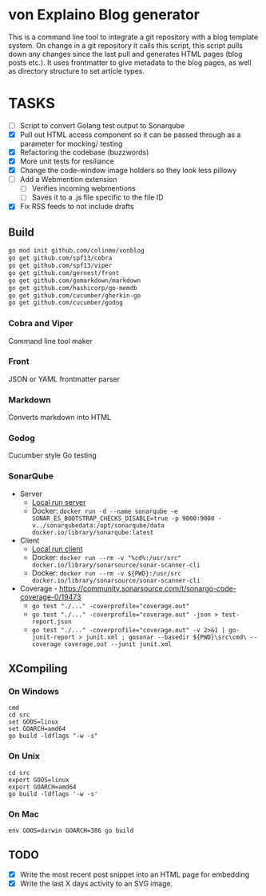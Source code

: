 # von Explaino Blog generator

This is a command line tool to integrate a git repository with a blog template system. On change in a git repository it calls this script, this script pulls down any changes since the last pull and generates HTML pages (blog posts etc.). It uses frontmatter to give metadata to the blog pages, as well as directory structure to set article types.

# TASKS

* [ ] Script to convert Golang test output to Sonarqube
* [x] Pull out HTML access component so it can be passed through as a parameter for mocking/ testing
* [x] Refactoring the codebase (buzzwords)
* [x] More unit tests for resiliance
* [x] Change the code-window image holders so they look less pillowy
* [ ] Add a Webmention extension
  * [ ] Verifies incoming webmentions
  * [ ] Saves it to a .js file specific to the file ID
* [x] Fix RSS feeds to not include drafts

## Build

```sh
go mod init github.com/colinmo/vonblog
go get github.com/spf13/cobra
go get github.com/spf13/viper
go get github.com/gernest/front
go get github.com/gomarkdown/markdown 
go get github.com/hashicorp/go-memdb
go get github.com/cucumber/gherkin-go  
go get github.com/cucumber/godog
```

### Cobra and Viper

Command line tool maker

### Front

JSON or YAML frontmatter parser

### Markdown

Converts markdown into HTML

### Godog

Cucumber style Go testing

### SonarQube

* Server
  * [Local run server](https://docs.sonarqube.org/latest/setup/get-started-2-minutes/)
  * Docker: `docker run -d --name sonarqube -e SONAR_ES_BOOTSTRAP_CHECKS_DISABLE=true -p 9000:9000 -v../sonarqubedata:/opt/sonarqube/data docker.io/library/sonarqube:latest `
* Client
  * [Local run client](https://docs.sonarqube.org/latest/analysis/scan/sonarscanner/)
  * Docker: `docker run --rm -v "%cd%:/usr/src" docker.io/library/sonarsource/sonar-scanner-cli`
  * Docker: `docker run --rm -v ${PWD}:/usr/src docker.io/library/sonarsource/sonar-scanner-cli`
* Coverage - https://community.sonarsource.com/t/sonargo-code-coverage-0/19473
  * `go test "./..." -coverprofile="coverage.out"`
  * `go test "./..." -coverprofile="coverage.out" -json > test-report.json`
  * `go test "./..." -coverprofile="coverage.out" -v 2>&1 | go-junit-report > junit.xml ; gosonar --basedir ${PWD}\src\cmd\ --coverage coverage.out --junit junit.xml`

## XCompiling

### On Windows

```
cmd
cd src
set GOOS=linux
set GOARCH=amd64
go build -ldflags "-w -s"
``` 

### On Unix

```
cd src
export GOOS=linux
export GOARCH=amd64
go build -ldflags '-w -s'
``` 

### On Mac

```
env GOOS=darwin GOARCH=386 go build
```

## TODO

- [x] Write the most recent post snippet into an HTML page for embedding
- [x] Write the last X days activity to an SVG image.